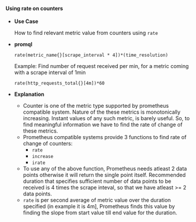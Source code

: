 #### Using rate on counters ####

- **Use Case**

  How to find relevant metric value from counters using `rate`

- **promql**
  ```
  rate(metric_name{}[scrape_interval * 4])*(time_resolution)
  ```

  Example: Find number of request received per min, for a metric coming with a scrape interval of 1min

  ```
  rate(http_requests_total{}[4m])*60
  ```
- **Explanation**
  
  - Counter is one of the metric type supported by prometheus compatible system. Nature of the these metrics is
    monotonically increasing. Instant values of any such metric, is barely useful. So, to find meaningful information
    we have to find the rate of change of these metrics.
  - Prometheus compatible systems provide 3 functions to find rate of change of counters:
    - `rate`
    - `increase`
    - `irate`
  - To use any of the above function, Prometheus needs atleast 2 data points otherwise it will return the single
    point itself. Recommended duration that specifies sufficient number of data points to be received is
    4 times the scrape inteval, so that we have atleast >= 2 data points.
  - `rate` is per second average of metric value over the duration specified (in example it is 4m], Prometheus
    finds this value by finding the slope from start value till end value for the duration.
 
          
